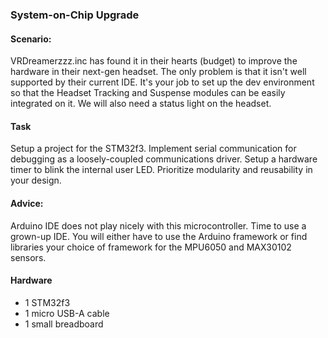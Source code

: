 ### System-on-Chip Upgrade
#### Scenario:
VRDreamerzzz.inc has found it in their hearts (budget) to improve the hardware in their next-gen headset.
The only problem is that it isn't well supported by their current IDE. 
It's your job to set up the dev environment so that the Headset Tracking and Suspense modules can be easily integrated on it.
We will also need a status light on the headset.
#### Task 
Setup a project for the STM32f3.
Implement serial communication for debugging as a loosely-coupled communications driver.
Setup a hardware timer to blink the internal user LED.
Prioritize modularity and reusability in your design.
#### Advice:
Arduino IDE does not play nicely with this microcontroller. Time to use a grown-up IDE.
You will either have to use the Arduino framework or find libraries your choice of framework for the MPU6050 and MAX30102 sensors.
#### Hardware
- 1 STM32f3
- 1 micro USB-A cable
- 1 small breadboard